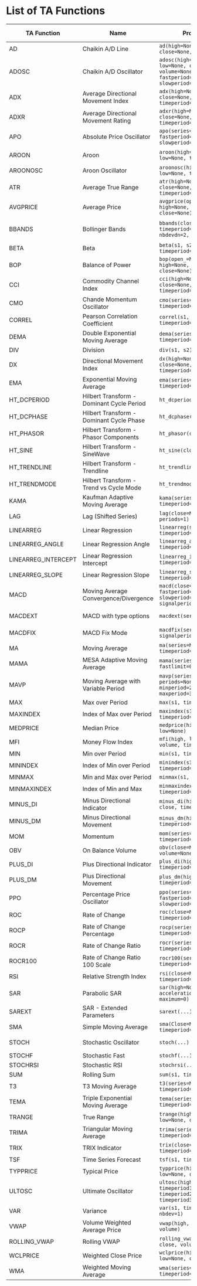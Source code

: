 # List of TA Functions

| TA Function          | Name                                      | Prototype                                                                          | Return Type                      |
| -------------------- | ----------------------------------------- | ---------------------------------------------------------------------------------- |----------------------------------|
| AD                   | Chaikin A/D Line                          | `ad(high=None, low=None, close=None, volume=None)`                                 | Array                            |
| ADOSC                | Chaikin A/D Oscillator                    | `adosc(high=None, low=None, close=None, volume=None, fastperiod=3, slowperiod=10)` | Array                            |
| ADX                  | Average Directional Movement Index        | `adx(high=None, low=None, close=None, timeperiod=14)`                              | Array                            |
| ADXR                 | Average Directional Movement Rating       | `adxr(high=None, low=None, close=None, timeperiod=14)`                             | Array                            |
| APO                  | Absolute Price Oscillator                 | `apo(series=None, fastperiod=12, slowperiod=26, matype=0)`                         | Array                            |
| AROON                | Aroon                                     | `aroon(high=None, low=None, timeperiod=14)`                                        | aroondown, aroonup               |
| AROONOSC             | Aroon Oscillator                          | `aroonosc(high=None, low=None, timeperiod=14)`                                     | Array                            |
| ATR                  | Average True Range                        | `atr(high=None, low=None, close=None, timeperiod=14)`                              | Array                            |
| AVGPRICE             | Average Price                             | `avgprice(open_=None, high=None, low=None, close=None)`                            | Array                            |
| BBANDS               | Bollinger Bands                           | `bbands(close=None, timeperiod=5, nbdevup=2, nbdevdn=2, matype=0)`                 | upperband, middleband, lowerband |
| BETA                 | Beta                                      | `beta(s1, s2, timeperiod=5)`                                                       | Array                            |
| BOP                  | Balance of Power                          | `bop(open_=None, high=None, low=None, close=None)`                                 | Array                            |
| CCI                  | Commodity Channel Index                   | `cci(high=None, low=None, close=None, timeperiod=14)`                              | Array                            |
| CMO                  | Chande Momentum Oscillator                | `cmo(series=None, timeperiod=14)`                                                  | Array                            |
| CORREL               | Pearson Correlation Coefficient           | `correl(s1, s2, timeperiod=30)`                                                    | Array                            |
| DEMA                 | Double Exponential Moving Average         | `dema(series=None, timeperiod=30)`                                                 | Array                            |
| DIV                  | Division                                  | `div(s1, s2)`                                                                      | Array                            |
| DX                   | Directional Movement Index                | `dx(high=None, low=None, close=None, timeperiod=14)`                               | Array                            |
| EMA                  | Exponential Moving Average                | `ema(series=None, timeperiod=30)`                                                  | Array                            |
| HT\_DCPERIOD         | Hilbert Transform - Dominant Cycle Period | `ht_dcperiod(close=None)`                                                          | Array                            |
| HT\_DCPHASE          | Hilbert Transform - Dominant Cycle Phase  | `ht_dcphase(close=None)`                                                           | Array                            |
| HT\_PHASOR           | Hilbert Transform - Phasor Components     | `ht_phasor(close=None)`                                                            | inphase, quadrature              |
| HT\_SINE             | Hilbert Transform - SineWave              | `ht_sine(close=None)`                                                              | sine, leadsine                   |
| HT\_TRENDLINE        | Hilbert Transform - Trendline             | `ht_trendline(series=None)`                                                        | Array                            |
| HT\_TRENDMODE        | Hilbert Transform - Trend vs Cycle Mode   | `ht_trendmode(close=None)`                                                         | Array                            |
| KAMA                 | Kaufman Adaptive Moving Average           | `kama(series=None, timeperiod=30)`                                                 | Array                            |
| LAG                  | Lag (Shifted Series)                      | `lag(close=None, periods=1)`                                                       | Array                            |
| LINEARREG            | Linear Regression                         | `linearreg(s1, timeperiod=14)`                                                     | Array                            |
| LINEARREG\_ANGLE     | Linear Regression Angle                   | `linearreg_angle(s1, timeperiod=14)`                                               | Array                            |
| LINEARREG\_INTERCEPT | Linear Regression Intercept               | `linearreg_intercept(s1, timeperiod=14)`                                           | Array                            |
| LINEARREG\_SLOPE     | Linear Regression Slope                   | `linearreg_slope(s1, timeperiod=14)`                                               | Array                            |
| MACD                 | Moving Average Convergence/Divergence     | `macd(close=None, fastperiod=12, slowperiod=26, signalperiod=9)`                   | macd, signal, hist               |
| MACDEXT              | MACD with type options                    | `macdext(series=None, ...)`                                                        | macd, signal, hist               |
| MACDFIX              | MACD Fix Mode                             | `macdfix(series=None, signalperiod=9)`                                             | macd, signal, hist               |
| MA                   | Moving Average                            | `ma(series=None, timeperiod=30, matype=0)`                                         | Array                            |
| MAMA                 | MESA Adaptive Moving Average              | `mama(series=None, fastlimit=0, slowlimit=0)`                                      | mama, fama                       |
| MAVP                 | Moving Average with Variable Period       | `mavp(series=None, periods=None, minperiod=2, maxperiod=30, matype=0)`             | Array                            |
| MAX                  | Max over Period                           | `max(s1, timeperiod=30)`                                                           | Array                            |
| MAXINDEX             | Index of Max over Period                  | `maxindex(s1, timeperiod=30)`                                                      | Array                            |
| MEDPRICE             | Median Price                              | `medprice(high=None, low=None)`                                                    | Array                            |
| MFI                  | Money Flow Index                          | `mfi(high, low, close, volume, timeperiod=14)`                                     | Array                            |
| MIN                  | Min over Period                           | `min(s1, timeperiod=30)`                                                           | Array                            |
| MININDEX             | Index of Min over Period                  | `minindex(s1, timeperiod=30)`                                                      | Array                            |
| MINMAX               | Min and Max over Period                   | `minmax(s1, timeperiod=30)`                                                        | min, max                         |
| MINMAXINDEX          | Index of Min and Max                      | `minmaxindex(s1, timeperiod=30)`                                                   | Array                            |
| MINUS\_DI            | Minus Directional Indicator               | `minus_di(high, low, close, timeperiod=14)`                                        | Array                            |
| MINUS\_DM            | Minus Directional Movement                | `minus_dm(high, low, timeperiod=14)`                                               | Array                            |
| MOM                  | Momentum                                  | `mom(series=None, timeperiod=10)`                                                  | Array                            |
| OBV                  | On Balance Volume                         | `obv(close=None, volume=None)`                                                     | Array                            |
| PLUS\_DI             | Plus Directional Indicator                | `plus_di(high, low, close, timeperiod=14)`                                         | Array                            |
| PLUS\_DM             | Plus Directional Movement                 | `plus_dm(high, low, timeperiod=14)`                                                | Array                            |
| PPO                  | Percentage Price Oscillator               | `ppo(series=None, fastperiod=12, slowperiod=26, matype=0)`                         | Array                            |
| ROC                  | Rate of Change                            | `roc(close=None, timeperiod=10)`                                                   | Array                            |
| ROCP                 | Rate of Change Percentage                 | `rocp(series=None, timeperiod=10)`                                                 | Array                            |
| ROCR                 | Rate of Change Ratio                      | `rocr(series=None, timeperiod=10)`                                                 | Array                            |
| ROCR100              | Rate of Change Ratio 100 Scale            | `rocr100(series=None, timeperiod=10)`                                              | Array                            |
| RSI                  | Relative Strength Index                   | `rsi(close=None, timeperiod=14)`                                                   | Array                            |
| SAR                  | Parabolic SAR                             | `sar(high=None, low=None, acceleration=0, maximum=0)`                              | Array                            |
| SAREXT               | SAR - Extended Parameters                 | `sarext(...)`                                                                      | Array                            |
| SMA                  | Simple Moving Average                     | `sma(Close=None, timeperiod=30)`                                                   | Array                            |
| STOCH                | Stochastic Oscillator                     | `stoch(...)`                                                                       | slowk, slowd                     |
| STOCHF               | Stochastic Fast                           | `stochf(...)`                                                                      | fastk, fastd                     |
| STOCHRSI             | Stochastic RSI                            | `stochrsi(...)`                                                                    | fastk, fastd                   |
| SUM                  | Rolling Sum                               | `sum(s1, timeperiod=30)`                                                           | Array                            |
| T3                   | T3 Moving Average                         | `t3(series=None, timeperiod=5, vfactor=0)`                                         | Array                            |
| TEMA                 | Triple Exponential Moving Average         | `tema(series=None, timeperiod=30)`                                                 | Array                            |
| TRANGE               | True Range                                | `trange(high=None, low=None, close=None)`                                          | Array                            |
| TRIMA                | Triangular Moving Average                 | `trima(series=None, timeperiod=30)`                                                | Array                            |
| TRIX                 | TRIX Indicator                            | `trix(close=None, timeperiod=30)`                                                  | Array                            |
| TSF                  | Time Series Forecast                      | `tsf(s1, timeperiod=14)`                                                           | Array                            |
| TYPPRICE             | Typical Price                             | `typprice(high=None, low=None, close=None)`                                        | Array                            |
| ULTOSC               | Ultimate Oscillator                       | `ultosc(high, low, close, timeperiod1=7, timeperiod2=14, timeperiod3=28)`          | Array                            |
| VAR                  | Variance                                  | `var(s1, timeperiod=5, nbdev=1)`                                                   | Array                            |
| VWAP                 | Volume Weighted Average Price             | `vwap(high, low, close, volume)`                                                   | Array                            |
| ROLLING\_VWAP        | Rolling VWAP                              | `rolling_vwap(high, low, close, volume, window=20)`                                | Array                            |
| WCLPRICE             | Weighted Close Price                      | `wclprice(high=None, low=None, close=None)`                                        | Array                            |
| WMA                  | Weighted Moving Average                   | `wma(series=None, timeperiod=30)`                                                  | Array                            |


